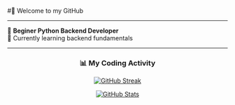 #👋 Welcome to my GitHub

---
🚀 **Beginer Python Backend Developer**  
🌱 Currently learning backend fundamentals

---

<div align="center">

### 📊 My Coding Activity
  
[![GitHub Streak](https://streak-stats.demolab.com?user=fhehq&theme=dark&hide_border=true&border_radius=8)](https://git.io/streak-stats)
  
[![GitHub Stats](https://github-readme-stats.vercel.app/api?username=fhehq&show_icons=true&theme=dark&hide_title=true&hide_border=true)](https://github.com/anuraghazra/github-readme-stats)

</div>
